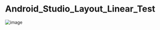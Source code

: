 # Android_Studio_Layout_Linear_Test
![image](https://user-images.githubusercontent.com/39452452/138674444-267693ae-627b-455b-8ac6-a38c9c9882bd.png)

